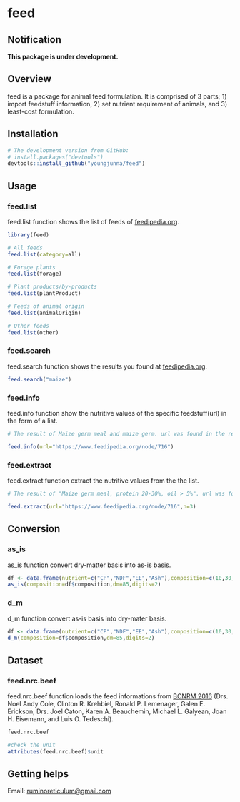 # feed
## Notification
**This package is under development.**

## Overview

feed is a package for animal feed formulation. It is comprised of 3 parts; 1) import feedstuff information, 2) set nutrient requirement of animals, and 3) least-cost formulation.  

## Installation  

``` r
# The development version from GitHub:
# install.packages("devtools")
devtools::install_github("youngjunna/feed")
```

## Usage
### feed.list
feed.list function shows the list of feeds of [feedipedia.org](https://www.feedipedia.org/).

``` r
library(feed)

# All feeds
feed.list(category=all)

# Forage plants
feed.list(forage)

# Plant products/by-products
feed.list(plantProduct)

# Feeds of animal origin
feed.list(animalOrigin)

# Other feeds
feed.list(other)
```

### feed.search
feed.search function shows the results you found at [feedipedia.org](https://www.feedipedia.org/).     

``` r
feed.search("maize")
```

### feed.info
feed.info function show the nutritive values of the specific feedstuff(url) in the form of a list.

``` r
# The result of Maize germ meal and maize germ. url was found in the results of feed.search() function

feed.info(url="https://www.feedipedia.org/node/716")
```

### feed.extract
feed.extract function extract the nutritive values from the the list.

``` r
# The result of "Maize germ meal, protein 20-30%, oil > 5%". url was found in the results of feed.search() function and n was found in feed.list() function (e.g. [[3]])

feed.extract(url="https://www.feedipedia.org/node/716",n=3)
```

## Conversion
### as_is
as_is function convert dry-matter basis into as-is basis.

``` r
df <- data.frame(nutrient=c("CP","NDF","EE","Ash"),composition=c(10,30,5,2))
as_is(composition=df$composition,dm=85,digits=2)
```

### d_m
d_m function convert as-is basis into dry-mater basis.

``` r
df <- data.frame(nutrient=c("CP","NDF","EE","Ash"),composition=c(10,30,5,2))
d_m(composition=df$composition,dm=85,digits=2)
```

## Dataset

### feed.nrc.beef
feed.nrc.beef function loads the feed informations from [BCNRM 2016](http://nutritionmodels.com/beef.html) (Drs. Noel Andy Cole, Clinton R. Krehbiel, Ronald P. Lemenager, Galen E. Erickson, Drs. Joel Caton, Karen A. Beauchemin, Michael L. Galyean, Joan H. Eisemann, and Luis O. Tedeschi).

``` r
feed.nrc.beef

#check the unit
attributes(feed.nrc.beef)$unit
```

## Getting helps
Email: ruminoreticulum@gmail.com

